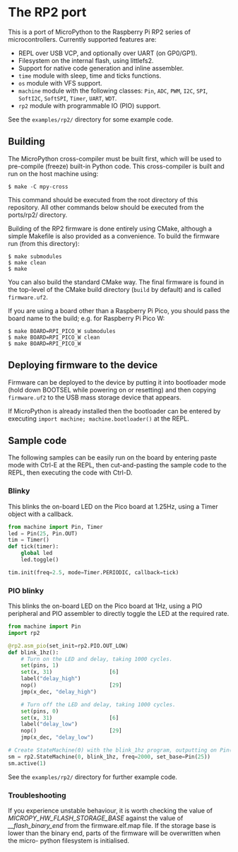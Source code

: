# The RP2 port

This is a port of MicroPython to the Raspberry Pi RP2 series of microcontrollers.
Currently supported features are:

- REPL over USB VCP, and optionally over UART (on GP0/GP1).
- Filesystem on the internal flash, using littlefs2.
- Support for native code generation and inline assembler.
- `time` module with sleep, time and ticks functions.
- `os` module with VFS support.
- `machine` module with the following classes: `Pin`, `ADC`, `PWM`, `I2C`, `SPI`,
  `SoftI2C`, `SoftSPI`, `Timer`, `UART`, `WDT`.
- `rp2` module with programmable IO (PIO) support.

See the `examples/rp2/` directory for some example code.

## Building

The MicroPython cross-compiler must be built first, which will be used to
pre-compile (freeze) built-in Python code.  This cross-compiler is built and
run on the host machine using:

    $ make -C mpy-cross

This command should be executed from the root directory of this repository.
All other commands below should be executed from the ports/rp2/ directory.

Building of the RP2 firmware is done entirely using CMake, although a simple
Makefile is also provided as a convenience.  To build the firmware run (from
this directory):

    $ make submodules
    $ make clean
    $ make

You can also build the standard CMake way.  The final firmware is found in
the top-level of the CMake build directory (`build` by default) and is
called `firmware.uf2`.

If you are using a board other than a Raspberry Pi Pico, you should
pass the board name to the build; e.g. for Raspberry Pi Pico W:

    $ make BOARD=RPI_PICO_W submodules
    $ make BOARD=RPI_PICO_W clean
    $ make BOARD=RPI_PICO_W

## Deploying firmware to the device

Firmware can be deployed to the device by putting it into bootloader mode
(hold down BOOTSEL while powering on or resetting) and then copying
`firmware.uf2` to the USB mass storage device that appears.

If MicroPython is already installed then the bootloader can be entered by
executing `import machine; machine.bootloader()` at the REPL.

## Sample code

The following samples can be easily run on the board by entering paste mode
with Ctrl-E at the REPL, then cut-and-pasting the sample code to the REPL, then
executing the code with Ctrl-D.

### Blinky

This blinks the on-board LED on the Pico board at 1.25Hz, using a Timer object
with a callback.

```python
from machine import Pin, Timer
led = Pin(25, Pin.OUT)
tim = Timer()
def tick(timer):
    global led
    led.toggle()

tim.init(freq=2.5, mode=Timer.PERIODIC, callback=tick)
```

### PIO blinky

This blinks the on-board LED on the Pico board at 1Hz, using a PIO peripheral and
PIO assembler to directly toggle the LED at the required rate.

```python
from machine import Pin
import rp2

@rp2.asm_pio(set_init=rp2.PIO.OUT_LOW)
def blink_1hz():
    # Turn on the LED and delay, taking 1000 cycles.
    set(pins, 1)
    set(x, 31)                  [6]
    label("delay_high")
    nop()                       [29]
    jmp(x_dec, "delay_high")

    # Turn off the LED and delay, taking 1000 cycles.
    set(pins, 0)
    set(x, 31)                  [6]
    label("delay_low")
    nop()                       [29]
    jmp(x_dec, "delay_low")

# Create StateMachine(0) with the blink_1hz program, outputting on Pin(25).
sm = rp2.StateMachine(0, blink_1hz, freq=2000, set_base=Pin(25))
sm.active(1)
```

See the `examples/rp2/` directory for further example code.

### Troubleshooting

If you experience unstable behaviour, it is worth checking the value of
*MICROPY_HW_FLASH_STORAGE_BASE* against the value of *__flash_binary_end*
from the firmware.elf.map file. If the storage base is lower than the
binary end, parts of the firmware will be overwritten when the micro-
python filesystem is initialised.
